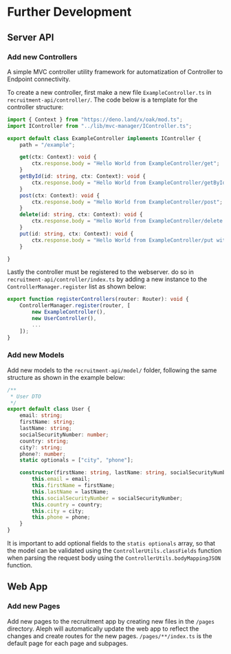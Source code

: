 # Further Development

## Server API

### Add new Controllers

A simple MVC controller utility framework for automatization of Controller to Endpoint connectivity.

To create a new controller, first make a new file `ExampleController.ts` in `recruitment-api/controller/`.
The code below is a template for the controller structure:

```ts
import { Context } from "https://deno.land/x/oak/mod.ts";
import IController from "../lib/mvc-manager/IController.ts";

export default class ExampleController implements IController {
	path = "/example";

	get(ctx: Context): void {
		ctx.response.body = "Hello World from ExampleController/get";
	}
	getById(id: string, ctx: Context): void {
		ctx.response.body = "Hello World from ExampleController/getById with ID: '" + id + "'";
	}
	post(ctx: Context): void {
		ctx.response.body = "Hello World from ExampleController/post";
	}
	delete(id: string, ctx: Context): void {
		ctx.response.body = "Hello World from ExampleController/delete with ID: '" + id + "'";
	}
	put(id: string, ctx: Context): void {
		ctx.response.body = "Hello World from ExampleController/put with ID: '" + id + "'";
	}

}
```

Lastly the controller must be registered to the webserver. do so in `recruitment-api/controller/index.ts` by adding a new instance to the `ControllerManager.register` list as shown below:

```ts
export function registerControllers(router: Router): void {
	ControllerManager.register(router, [
		new ExampleController(),
		new UserController(),
        ...
	]);
}
```

### Add new Models

Add new models to the `recruitment-api/model/` folder, following the same structure as shown in the example below:
```ts
/**
 * User DTO
 */
export default class User {
	email: string;
	firstName: string;
	lastName: string;
	socialSecurityNumber: number;
	country: string;
	city?: string;
	phone?: number;
	static optionals = ["city", "phone"];

	constructor(firstName: string, lastName: string, socialSecurityNumber: number, country: string, city: string, phone: number, email: string) {
		this.email = email;
		this.firstName = firstName;
		this.lastName = lastName;
		this.socialSecurityNumber = socialSecurityNumber;
		this.country = country;
		this.city = city;
		this.phone = phone;
	}
}
```

It is important to add optional fields to the `statis optionals` array, so that the model can be validated using the `ControllerUtils.classFields` function when parsing the request body using the `ControllerUtils.bodyMappingJSON` function.





## Web App

### Add new Pages
Add new pages to the recruitment app by creating new files in the `/pages` directory.
Aleph will automatically update the web app to reflect the changes and create routes for the new pages.
`/pages/**/index.ts` is the default page for each page and subpages.
